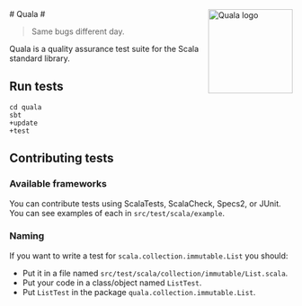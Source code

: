<img src="https://github.com/downloads/quala/quala/quala_square.png" alt="Quala logo" align="right" width="150" />
# Quala #

> Same bugs different day.

Quala is a quality assurance test suite for the Scala standard library.


## Run tests ##
    cd quala
    sbt
    +update
    +test

## Contributing tests ##
### Available frameworks ###
You can contribute tests using ScalaTests, ScalaCheck, Specs2, or JUnit. You can see examples of each in `src/test/scala/example`.

### Naming ###
If you want to write a test for `scala.collection.immutable.List` you should:

* Put it in a file named `src/test/scala/collection/immutable/List.scala`.
* Put your code in a class/object named `ListTest`.
* Put `ListTest` in the package `quala.collection.immutable.List`.
